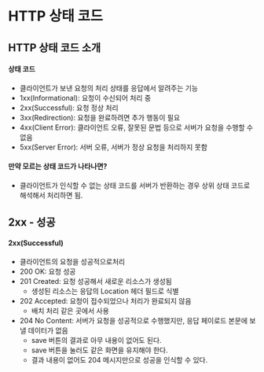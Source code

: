 # HTTP 상태 코드

## HTTP 상태 코드 소개

#### 상태 코드

-   클라이언트가 보낸 요청의 처리 상태를 응답에서 알려주는 기능
-   1xx(Informational): 요청이 수신되어 처리 중
-   2xx(Successful): 요청 정상 처리
-   3xx(Redirection): 요청을 완료하려면 추가 행동이 필요
-   4xx(Client Error): 클라이언트 오류, 잘못된 문법 등으로 서버가 요청을 수행할 수 없음
-   5xx(Server Error): 서버 오류, 서버가 정상 요청을 처리하지 못함

#### 만약 모르는 상태 코드가 나타나면?

-   클라이언트가 인식할 수 없는 상태 코드를 서버가 반환하는 경우 상위 상태 코드로 해석해서 처리하면 됨.

## 2xx - 성공

#### 2xx(Successful)

-   클라이언트의 요청을 성공적으로처리
-   200 OK: 요청 성공
-   201 Created: 요청 성공해서 새로운 리소스가 생성됨
    -   생성된 리소스는 응답의 Location 헤더 필드로 식별
-   202 Accepted: 요청이 접수되었으나 처리가 완료되지 않음
    -   배치 처리 같은 곳에서 사용
-   204 No Content: 서버가 요청을 성공적으로 수행했지만, 응답 페이로드 본문에 보낼 데이터가 없음
    -   save 버튼의 결과로 아무 내용이 없어도 된다.
    -   save 버튼을 눌러도 같은 화면을 유지해야 한다.
    -   결과 내용이 없어도 204 메시지만으로 성공을 인식할 수 있다.
